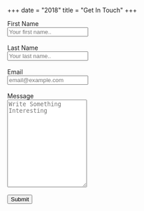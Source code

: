 +++
date = "2018"
title = "Get In Touch"
+++

<form method="post" name="Contact" netlify>
    <label for="fname">First Name</label>
    <br>
    <input type="text" id="fname" name="firstname" placeholder="Your first name..">
    <br>
    <br>
    <label for="lname">Last Name</label>
    <br>
    <input type="text" id="lname" name="lastname" placeholder="Your last name..">
    <br>
    <br>
    <label for="email">Email</label>
    <br>
    <input type="text" id="email" name="email" placeholder="email@example.com">
    <br>
    <br>
    <label for="message">Message</label>
    <br>
    <textarea id="message" name="message" placeholder="Write Something Interesting" style="height: 200px"></textarea>
    <br>
    <br>
    <input type="submit" value="Submit" style="">
</form>